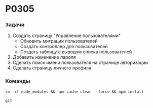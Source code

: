 # P0305

### Задачи

1. Создать страницу "Управление пользователями"
   - Обновить миграции пользователей
   - Создать контроллер для пользователей
   - Создать таблицу с выводом списка пользователей
2. Добавить изменение пароля
3. Сделать поиск имени пользователя на странице авторизации
4. Сделать страницу личного профиля

### Команды

```rm -rf node_modules && npm cache clean --force && npm install```

```git ```
